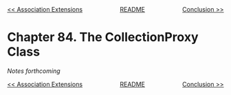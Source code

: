 <div>
<div style='float: left'><a href='ch83-association-extensions.md'>&lt;&lt; Association Extensions</a></div>
<div style='float: right'><a href='ch85-conclusion.md'>Conclusion &gt;&gt;</a></div>
<div style='float: inline-auto;text-align:center'><a href='README.md'>README</a></div>
<div style="clear: both"></div>
</div>

# Chapter 84. The CollectionProxy Class

*Notes forthcoming*

<div>
<div style='float: left'><a href='ch83-association-extensions.md'>&lt;&lt; Association Extensions</a></div>
<div style='float: right'><a href='ch85-conclusion.md'>Conclusion &gt;&gt;</a></div>
<div style='float: inline-auto;text-align:center'><a href='README.md'>README</a></div>
<div style="clear: both"></div>
</div>